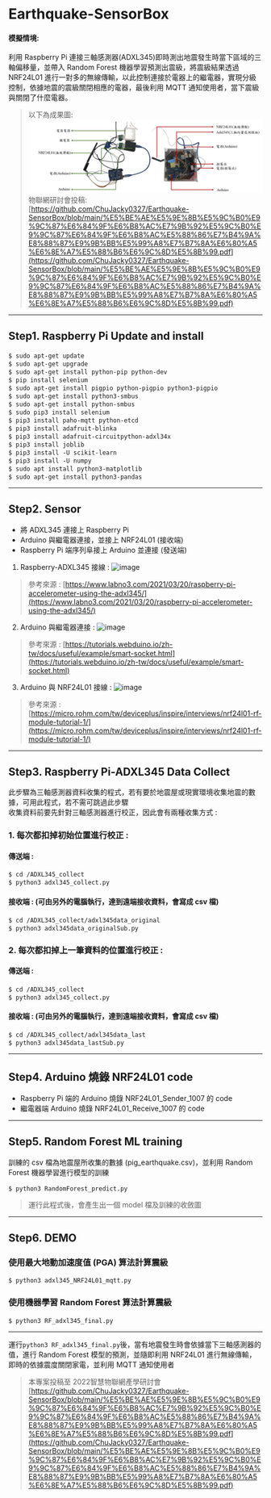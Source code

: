 # Earthquake-SensorBox
#### 模擬情境:
利用 Raspberry Pi 連接三軸感測器(ADXL345)即時測出地震發生時當下區域的三軸偏移量，並帶入 Random Forest 機器學習預測出震級，將震級結果透過 NRF24L01 進行一對多的無線傳輸，以此控制連接於電器上的繼電器，實現分級控制，依據地震的震級關閉相應的電器，最後利用 MQTT 通知使用者，當下震級與關閉了什麼電器。
> 以下為成果圖:
![image](https://github.com/ChuJacky0327/Earthquake-SensorBox/blob/main/image/SensorBox.png)
> 物聯網研討會投稿:  
[https://github.com/ChuJacky0327/Earthquake-SensorBox/blob/main/%E5%BE%AE%E5%9E%8B%E5%9C%B0%E9%9C%87%E6%84%9F%E6%B8%AC%E7%9B%92%E5%9C%B0%E9%9C%87%E6%84%9F%E6%B8%AC%E5%88%86%E7%B4%9A%E8%88%87%E9%9B%BB%E5%99%A8%E7%B7%8A%E6%80%A5%E6%8E%A7%E5%88%B6%E6%9C%8D%E5%8B%99.pdf](https://github.com/ChuJacky0327/Earthquake-SensorBox/blob/main/%E5%BE%AE%E5%9E%8B%E5%9C%B0%E9%9C%87%E6%84%9F%E6%B8%AC%E7%9B%92%E5%9C%B0%E9%9C%87%E6%84%9F%E6%B8%AC%E5%88%86%E7%B4%9A%E8%88%87%E9%9B%BB%E5%99%A8%E7%B7%8A%E6%80%A5%E6%8E%A7%E5%88%B6%E6%9C%8D%E5%8B%99.pdf)

***
## Step1. Raspberry Pi Update and install
```shell
$ sudo apt-get update 
$ sudo apt-get upgrade
$ sudo apt-get install python-pip python-dev
$ pip install selenium
$ sudo apt-get install pigpio python-pigpio python3-pigpio
$ sudo apt-get install python3-smbus
$ sudo apt-get install python-smbus
$ sudo pip3 install selenium
$ pip3 install paho-mqtt python-etcd
$ pip3 install adafruit-blinka
$ pip3 install adafruit-circuitpython-adxl34x
$ pip3 install joblib
$ pip3 install -U scikit-learn
$ pip3 install -U numpy
$ sudo apt install python3-matplotlib
$ sudo apt-get install python3-pandas
```
***
## Step2. Sensor 
* 將 ADXL345 連接上 Raspberry Pi
* Arduino 與繼電器連接，並接上 NRF24L01 (接收端)
* Raspberry Pi 端序列阜接上 Arduino 並連接 (發送端)  
1. Raspberry-ADXL345 接線 :
![image](https://github.com/ChuJacky0327/Earthake-SensorBox/blob/main/image/ADXL345.png)
> 參考來源 : [https://www.labno3.com/2021/03/20/raspberry-pi-accelerometer-using-the-adxl345/](https://www.labno3.com/2021/03/20/raspberry-pi-accelerometer-using-the-adxl345/)  
2. Arduino 與繼電器連接 :
![image](https://github.com/ChuJacky0327/Earthake-SensorBox/blob/main/image/%E7%B9%BC%E9%9B%BB%E5%99%A8%E6%8E%A5%E7%B7%9A.jpg)
> 參考來源 : [https://tutorials.webduino.io/zh-tw/docs/useful/example/smart-socket.html](https://tutorials.webduino.io/zh-tw/docs/useful/example/smart-socket.html)  
3. Arduino 與 NRF24L01 接線 :
![image](https://github.com/ChuJacky0327/Earthake-SensorBox/blob/main/image/NRF24L01%E6%8E%A5%E7%B7%9A.jpg)
> 參考來源 : [https://micro.rohm.com/tw/deviceplus/inspire/interviews/nrf24l01-rf-module-tutorial-1/](https://micro.rohm.com/tw/deviceplus/inspire/interviews/nrf24l01-rf-module-tutorial-1/)
***
## Step3. Raspberry Pi-ADXL345 Data Collect
此步驟為三軸感測器資料收集的程式，若有要於地震屋或現實環境收集地震的數據，可用此程式，若不需可跳過此步驟  
收集資料前要先針對三軸感測器進行校正，因此會有兩種收集方式 : 
### 1. 每次都扣掉初始位置進行校正 :
#### 傳送端 :
```shell
$ cd /ADXL345_collect
$ python3 adxl345_collect.py
```
#### 接收端 : (可由另外的電腦執行，達到遠端接收資料，會寫成 csv 檔)
```shell
$ cd /ADXL345_collect/adxl345data_original
$ python3 adxl345data_originalSub.py
```
### 2. 每次都扣掉上一筆資料的位置進行校正 :
#### 傳送端 :
```shell
$ cd /ADXL345_collect
$ python3 adxl345_collect.py
```
#### 接收端 : (可由另外的電腦執行，達到遠端接收資料，會寫成 csv 檔)
```shell
$ cd /ADXL345_collect/adxl345data_last
$ python3 adxl345data_lastSub.py
```
***
## Step4. Arduino 燒錄 NRF24L01 code
* Raspberry Pi 端的 Arduino 燒錄 NRF24L01_Sender_1007 的 code
* 繼電器端 Arduino 燒錄 NRF24L01_Receive_1007 的 code
***
## Step5. Random Forest ML training
訓練的 csv 檔為地震屋所收集的數據 (pig_earthquake.csv)，並利用 Random Forest 機器學習進行模型的訓練
```shell
$ python3 RandomForest_predict.py
```
> 運行此程式後，會產生出一個 model 檔及訓練的收斂圖
***
## Step6. DEMO
### 使用最大地動加速度值 (PGA) 算法計算震級
```shell
$ python3 adxl345_NRF24L01_mqtt.py
```
### 使用機器學習 Random Forest 算法計算震級
```shell
$ python3 RF_adxl345_final.py 
```
***
運行```python3 RF_adxl345_final.py```後，當有地震發生時會依據當下三軸感測器的值，進行 Random Forest 模型的預測，並隨即利用 NRF24L01 進行無線傳輸，即時的依據震度關閉家電，並利用 MQTT 通知使用者

> 本專案投稿至 2022智慧物聯網產學研討會  
[https://github.com/ChuJacky0327/Earthquake-SensorBox/blob/main/%E5%BE%AE%E5%9E%8B%E5%9C%B0%E9%9C%87%E6%84%9F%E6%B8%AC%E7%9B%92%E5%9C%B0%E9%9C%87%E6%84%9F%E6%B8%AC%E5%88%86%E7%B4%9A%E8%88%87%E9%9B%BB%E5%99%A8%E7%B7%8A%E6%80%A5%E6%8E%A7%E5%88%B6%E6%9C%8D%E5%8B%99.pdf](https://github.com/ChuJacky0327/Earthquake-SensorBox/blob/main/%E5%BE%AE%E5%9E%8B%E5%9C%B0%E9%9C%87%E6%84%9F%E6%B8%AC%E7%9B%92%E5%9C%B0%E9%9C%87%E6%84%9F%E6%B8%AC%E5%88%86%E7%B4%9A%E8%88%87%E9%9B%BB%E5%99%A8%E7%B7%8A%E6%80%A5%E6%8E%A7%E5%88%B6%E6%9C%8D%E5%8B%99.pdf)
